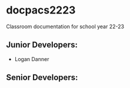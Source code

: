 # docpacs2223
Classroom documentation for school year 22-23

## Junior Developers:
- Logan Danner
## Senior Developers:
